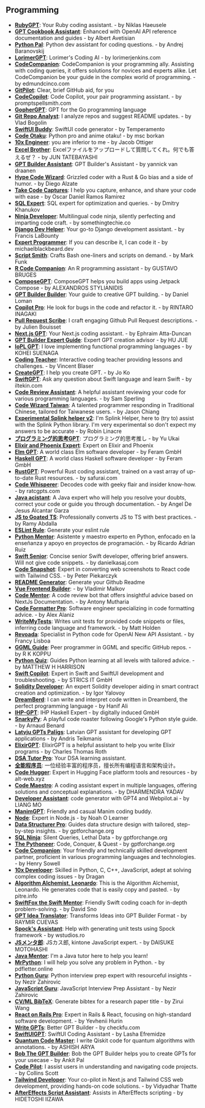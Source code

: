 ## Programming
- [**RubyGPT**](https://chat.openai.com/g/g-ASMq03VdH-rubygp): Your Ruby coding assistant. - by Niklas Haeusele
- [**GPT Cookbook Assistant**](https://chat.openai.com/g/g-0CJGM4hMw-gpt-cookbook-assista): Enhanced with OpenAI API reference documentation and guides - by Albert Avetisian
- [**Python Pal**](https://chat.openai.com/g/g-EMpawNB7G-python-pal): Python dev assistant for coding questions. - by Andrej Baranovskij
- [**LorimerGPT**](https://chat.openai.com/g/g-GTPF1HPcu-lorimergp): Lorimer's Coding AI - by lorimerjenkins.com
- [**CodeCompanion**](https://chat.openai.com/g/g-wiB5V2d18-codecompani): CodeCompanion is your programming ally. Assisting with coding queries, it offers solutions for novices and experts alike. Let CodeCompanion be your guide in the complex world of programming. - by edmundcinco.com
- [**GitPilot**](https://chat.openai.com/g/g-RAbVaiioE-gitpil): Clear, brief GitHub aid, for you
- [**CodeCopilot**](https://chat.openai.com/g/g-2DQzU5UZl-codecopil): Code Copilot, your pair programming assistant. - by promptspellsmith.com
- [**GopherGPT**](https://chat.openai.com/g/g-lT4vFyf6u-gophergp): GPT for the Go programming language
- [**Git Repo Analyst**](https://chat.openai.com/g/g-hW6IcXW1k-git-repo-analy): I analyze repos and suggest README updates. - by Vlad Bogolin
- [**SwiftUI Buddy**](https://chat.openai.com/g/g-JDHZS8DnK-swiftui-buddy): SwiftUI code generator - by Temperamento
- [**Code Otaku**](https://chat.openai.com/g/g-tb5k05Qf2-code-otak): Python pro and anime otaku! - by msc borkan
- [**10x Engineer**](https://chat.openai.com/g/g-nUwUAwUZm-10x-engi): you are inferior to me - by Jacob Ottiger
- [**Excel Brother**](https://chat.openai.com/g/g-3QDfmGlY8-excel-broth): Excelファイルをアップロードして質問してくれ。何でも答えるぜ？ - by JUN TATEBAYASHI
- [**GPT Builder Assistant**](https://chat.openai.com/g/g-JfdneO7X9-gpt-builder-assista): GPT Builder's Assistant - by yannick van draanen
- [**Hype Code Wizard**](https://chat.openai.com/g/g-xyKIXurPb-hype-code-wizard): Grizzled coder with a Rust & Go bias and a side of humor. - by Diego Alzate
- [**Take Code Captures**](https://chat.openai.com/g/g-yKDul3yPH-take-code-cap): I help you capture, enhance, and share your code with ease - by Oscar Daniel Ramos Ramirez
- [**SQL Expert**](https://chat.openai.com/g/g-m5lMeGifF-sql-exp): SQL expert for optimization and queries. - by Dmitry Khanukov
- [**Ninja Developer**](https://chat.openai.com/g/g-QSZYwvjRj-ninja-develop): Multilingual code ninja, silently perfecting and imparting code craft. - by somethingtechie.co
- [**Django Dev Helper**](https://chat.openai.com/g/g-eRiuFfW0B-django-dev-help): Your go-to Django development assistant. - by Francis LaBounty
- [**Expert Programmer**](https://chat.openai.com/g/g-fNkEQnxH0-expert-progra): If you can describe it, I can code it - by michaelblackbeard.dev
- [**Script Smith**](https://chat.openai.com/g/g-GQO5aXILF-script-smith): Crafts Bash one-liners and scripts on demand. - by Mark Funk
- [**R Code Companion**](https://chat.openai.com/g/g-e9SAjMtX5-r-code-compani): An R programming assistant - by GUSTAVO BRUGES
- [**ComposeGPT**](https://chat.openai.com/g/g-AZajfCZGd-composegp): ComposeGPT helps you build apps using Jetpack Compose - by ALEXANDROS STYLIANIDIS
- [**GPT Builder Builder**](https://chat.openai.com/g/g-I8IS0TGyP-gpt-builder-build): Your guide to creative GPT building. - by Daniel Loman
- [**Copilot Pro**](https://chat.openai.com/g/g-y22c5jAFC-copilot-p): He look for bugs in the code and refactor it. - by RINTARO INAGAKI
- [**Pull Request Scribe**](https://chat.openai.com/g/g-gfPoeVt3v-pull-request-scrib): I craft engaging Github Pull Request descriptions. - by Julien Bouisset
- [**Next.js GPT**](https://chat.openai.com/g/g-oeZRnnc7e-next-js-gp): Your Next.js coding assistant. - by Ephraim Atta-Duncan
- [**GPT Builder Expert Guide**](https://chat.openai.com/g/g-PS1Fdg1fe-gpt-builder-expert-guid): Expert GPT creation advisor - by HU JUE
- [**IoPL GPT**](https://chat.openai.com/g/g-BblvalPpj-iopl-gp): I love implementing functional programming languages - by KOHEI SUENAGA
- [**Coding Teacher**](https://chat.openai.com/g/g-xSlmDpwpi-coding-teach): Interactive coding teacher providing lessons and challenges. - by Vincent Blaser
- [**CreateGPT**](https://chat.openai.com/g/g-QdsI8pFuy-creategp): I help you create GPT. - by Jo Ko
- [**SwiftGPT**](https://chat.openai.com/g/g-oT0c0gghV-swiftgp): Ask any question about Swift language and learn Swift - by iltekin.com
- [**Code Review Assistant**](https://chat.openai.com/g/g-F3dNa2gxP-code-review-assista): A helpful assistant reviewing your code for various programming languages. - by Sam Sperling
- [**Code Wizard Taiwan**](https://chat.openai.com/g/g-yys79Wsel-code-wizard-taiwa): A talented programmer responding in Traditional Chinese, tailored for Taiwanese users. - by Jason Chiang
- [**Experimental Splink helper v2**](https://chat.openai.com/g/g-FkTIwIuv1-experimental-splink-helper-v2): I'm Splink Helper, here to (try to) assist with the Splink Python library. I'm very experimental so don't expect my answers to be accurate - by Robin Linacre
- [**プログラミング的思考GPT**](https://chat.openai.com/g/g-yAKl4uVCH-puroguramingude-si-kao-gp): プログラミング的思考推し - by Yu Ukai
- [**Elixir and Phoenix Expert**](https://chat.openai.com/g/g-yCmf5OOFf-elixir-and-phoenix-exp): Expert on Elixir and Phoenix
- [**Elm GPT**](https://chat.openai.com/g/g-RDfSL2vyj-elm-gp): A world class Elm software developer - by Feram GmbH
- [**Haskell GPT**](https://chat.openai.com/g/g-wMbcgEmGg-haskell-gp): A world class Haskell software developer - by Feram GmbH
- [**RustGPT**](https://chat.openai.com/g/g-BT0Ihrprq-rustgp): Powerful Rust coding assistant, trained on a vast array of up-to-date Rust resources. - by safurai.com
- [**Code Whisperer**](https://chat.openai.com/g/g-nMbWE7g9I-code-whisp): Decodes code with geeky flair and insider know-how. - by ratcgpts.com
- [**Java acistant**](https://chat.openai.com/g/g-K179yOXZ9-java-acista): A Java expert who will help you resolve your doubts, correct your code or guide you through documentation. - by Angel De Jesus Alcantar Garza
- [**JS to Goated TS**](https://chat.openai.com/g/g-3EYjhd0Gs-js-to-goated-): Professionally converts JS to TS with best practices. - by Ramy Abdalla
- [**ESLint Rule**](https://chat.openai.com/g/g-fMDaIdUZL-eslint-rul): Generate your eslint rule
- [**Python Mentor**](https://chat.openai.com/g/g-V99xyNmaP-python-): Asistente y maestro experto en Python, enfocado en la enseñanza y apoyo en proyectos de programación. - by Ricardo Adrian Ruiz
- [**Swift Senior**](https://chat.openai.com/g/g-O7Jec4LJh-swift-seni): Concise senior Swift developer, offering brief answers. Will not give code snippets. - by danielkasaj.com
- [**Code Snapshot**](https://chat.openai.com/g/g-wIBvV0Lln-code-snapsh): Expert in converting web screenshots to React code with Tailwind CSS. - by Peter Piekarczyk
- [**README Generator**](https://chat.openai.com/g/g-89LJDmsfQ-readme-genera): Generate your Github Readme
- [**Vue Frontend Builder**](https://chat.openai.com/g/g-xubz5M6hr-vue-frontend-build): - by Vladimir Malkov
- [**Code Mentor**](https://chat.openai.com/g/g-scdh5vk4J-code-): A code review bot that offers insightful advice based on NextJs Documentation. - by Antony Mutharia
- [**Code Formatter Pro**](https://chat.openai.com/g/g-HaDSIoTDs-code-formatter-p): Software engineer specializing in code formatting advice. - by Alex Alaniz
- [**WriteMyTests**](https://chat.openai.com/g/g-7YIuHYkz3-writemy): Writes unit tests for provided code snippets or files, inferring code language and framework. - by Matt Holden
- [**Revoada**](https://chat.openai.com/g/g-5tI16pKaD-revoada): Specialist in Python code for OpenAI New API Assistant. - by Francy Lisboa
- [**GGML Guide**](https://chat.openai.com/g/g-UTMC2oJIA-ggml-guid): Peer programmer in GGML and specific GitHub repos. - by R K KOPPU
- [**Python Quiz**](https://chat.openai.com/g/g-my7iZTaB2-python-quiz): Guides Python learning at all levels with tailored advice. - by MATTHEW H HARRISON
- [**Swift Copilot**](https://chat.openai.com/g/g-WncPYvTpo-swift-copil): Expert in Swift and SwiftUI development and troubleshooting. - by STRICS IT GmbH
- [**Solidity Developer**](https://chat.openai.com/g/g-dIUqo2hUa-solidity-develop): An expert Solidity developer aiding in smart contract creation and optimization. - by Igor Yalovoy
- [**DreamBerd**](https://chat.openai.com/g/g-a2hXgEGaq-dreamberd): I can write and interpret code written in Dreamberd, the perfect programming language - by Hanif Ali
- [**IHP-GPT**](https://chat.openai.com/g/g-ccnwLhNOQ-ihp-gp): IHP Haskell Expert - by digitally induced GmbH
- [**SnarkyPy**](https://chat.openai.com/g/g-xTneis9ii-snarkypy): A playful code roaster following Google's Python style guide. - by Arnaud Benard
- [**Latvju GPTs Palīgs**](https://chat.openai.com/g/g-Jh6pGfan0-latvju-gpts-palig): Latvian GPT assistant for developing GPT applications - by Andris Teikmanis
- [**ElixirGPT**](https://chat.openai.com/g/g-FiHxkfV1s-elixirgp): ElixirGPT is a helpful assistant to help you write Elixir programs - by Charles Thomas Roth
- [**DSA Tutor Pro**](https://chat.openai.com/g/g-IYAkufpe9-dsa-tutor-p): Your DSA learning assistant.
- [**全能程序员**](https://chat.openai.com/g/g-ijxavK3Nf-quan-neng-cheng-xu-yua): 一位经验丰富的程序员，擅长所有编程语言和架构设计。
- [**Code Hugger**](https://chat.openai.com/g/g-krpjwpaUG-code-hugg): Expert in Hugging Face platform tools and resources - by alt-web.xyz
- [**Code Maestro**](https://chat.openai.com/g/g-0iLn5s1Zk-code-ma): A coding assistant expert in multiple languages, offering solutions and conceptual explanations. - by DHARMENDRA YADAV
- [**Developer Assistant**](https://chat.openai.com/g/g-OA4ugoIb9-developer-assista): code generator with GPT4 and Webpilot.ai - by LIANG MO
- [**ManimGPT**](https://chat.openai.com/g/g-dtA3t9WRW-manimgp): Friendly and casual Manim coding buddy.
- [**Node**](https://chat.openai.com/g/g-EBWxTXxpX-nod): Expert in Node.js - by Noah O Learner
- [**Data Structurer Pro**](https://chat.openai.com/g/g-YAh3ViM5Z-data-structurer-p): Guides data structure design with tailored, step-by-step insights. - by gptforchange.org
- [**SQL Ninja**](https://chat.openai.com/g/g-FgZWbduwR-sql-ninja): Silent Queries, Lethal Data - by gptforchange.org
- [**The Pythoneer**](https://chat.openai.com/g/g-zoGt7gx1e-the-pyth): Code, Conquer, & Quest - by gptforchange.org
- [**Code Companion**](https://chat.openai.com/g/g-UwSunyiYn-code-compani): Your friendly and technically skilled development partner, proficient in various programming languages and technologies. - by Henry Sowell
- [**10x Developer**](https://chat.openai.com/g/g-I3r9uc9pX-10x-develop): Skilled in Python, C, C++, JavaScript, adept at solving complex coding issues - by Dragan
- [**Algorithm Alchemist, Leonardo**](https://chat.openai.com/g/g-naxSACsJJ-algorithm-alchemist-leonard): This is the Algorithm Alchemist, Leonardo. He generates code that is easily copy and pasted. - by pitre.info
- [**SwiftFox the Swift Mentor**](https://chat.openai.com/g/g-sQ0ttZhJ8-swiftfox-the-swift-): Friendly Swift coding coach for in-depth problem-solving. - by David Sno
- [**GPT Idea Translator**](https://chat.openai.com/g/g-wedhxScoF-gpt-idea-transla): Transforms Ideas into GPT Builder Format - by RAYMIR CUEVAS
- [**Spock's Assistant**](https://chat.openai.com/g/g-2CJFPOFNw-spock-s-assista): Help with generating unit tests using Spock framework - by wstudios.ro
- [**JSメンタ郎**](https://chat.openai.com/g/g-aUbXfCMqn-jsmentalang): JSカス郎, kintone JavaScript expert. - by DAISUKE MOTOHASHI
- [**Java Mentor**](https://chat.openai.com/g/g-f3Rsj7s8G-java-): I'm a Java tutor here to help you learn!
- [**MrPython**](https://chat.openai.com/g/g-Q2vla3J4d-mrpyth): I will help you solve any problem in Python. - by pdfletter.online
- [**Python Guru**](https://chat.openai.com/g/g-JOAGYPJo3-python-g): Python interview prep expert with resourceful insights - by Nezir Zahirovic
- [**JavaScript Guru**](https://chat.openai.com/g/g-umXSllbmV-javascript-g): JavaScript Interview Prep Assistant - by Nezir Zahirovic
- [**CV/ML BibTeX**](https://chat.openai.com/g/g-eKofaSv6Q-cv-ml-bibtex): Generate bibtex for a research paper title - by Zirui Wang
- [**React on Rails Pro**](https://chat.openai.com/g/g-KNukJluw6-react-on-rails-p): Expert in Rails & React, focusing on high-standard software development. - by Yevhenii Hurin
- [**Write GPTs**](https://chat.openai.com/g/g-HPjmdT7o5-write-gp): Better GPT Builder - by checkfu.com
- [**SwiftUIGPT**](https://chat.openai.com/g/g-Fa7m4xFnT-swiftuigp): SwiftUI Coding Assistant - by Lasha Efremidze
- [**Quantum Code Master**](https://chat.openai.com/g/g-tOS3DoeLX-quantum-code-ma): I write Qiskit code for quantum algorithms with annotations. - by ASHISH ARYA
- [**Bob The GPT Builder**](https://chat.openai.com/g/g-JsDZsZM00-bob-the-gpt-build): Bob the GPT Builder helps you to create GPTs for your usecase - by Ankit Pal
- [**Code Pilot**](https://chat.openai.com/g/g-NnkAMZu6x-code-pil): I assist users in understanding and navigating code projects. - by Collins Scott
- [**Tailwind Developer**](https://chat.openai.com/g/g-6qbGcePNa-tailwind-develop): Your co-pilot in Next.js and Tailwind CSS web development, providing hands-on code solutions. - by Vidyadhar Thatte
- [**AfterEffects Script Assistant**](https://chat.openai.com/g/g-jIBx779I5-aftereffects-script-assista): Assists in AfterEffects scripting - by HIDETOSHI IIZAWA

